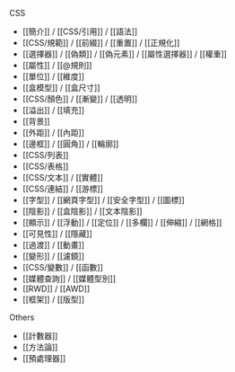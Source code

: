 CSS
- [[簡介]] / [[CSS/引用]] / [[語法]]
- [[CSS/規範]] / [[前綴]] / [[重置]] / [[正規化]]
- [[選擇器]] / [[偽類]] / [[偽元素]] / [[屬性選擇器]] / [[權重]]
- [[屬性]] / [[@規則]]
- [[單位]] / [[維度]]
- [[盒模型]] / [[盒尺寸]]
- [[CSS/顏色]] / [[漸變]] / [[透明]]
- [[溢出]] / [[填充]]
- [[背景]]
- [[外距]] / [[內距]]
- [[邊框]] / [[圓角]] / [[輪廓]]
- [[CSS/列表]]
- [[CSS/表格]]
- [[CSS/文本]] / [[實體]]
- [[CSS/連結]] / [[游標]]
- [[字型]] / [[網頁字型]] / [[安全字型]] / [[圖標]]
- [[陰影]] / [[盒陰影]] / [[文本陰影]]
- [[顯示]] / [[浮動]] / [[定位]] / [[多欄]] / [[伸縮]] / [[網格]]
- [[可見性]] / [[隱藏]]
- [[過渡]] / [[動畫]]
- [[變形]] / [[濾鏡]]
- [[CSS/變數]] / [[函數]]
- [[媒體查詢]] / [[媒體型別]]
- [[RWD]] / [[AWD]]
- [[框架]] / [[版型]]

Others

- [[計數器]]
- [[方法論]]
- [[預處理器]]